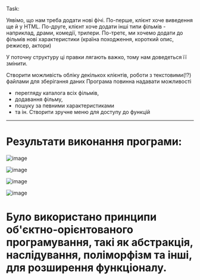  Task:

Уявімо, що нам треба додати нові фічі.
По-перше, клієнт хоче виведення ще й у HTML.
По-друге, клієнт хоче додати інші типи фільмів - наприклад, драми, комедії, трилери.
По-третє, ми хочемо додати до фільмів нові характеристики (країна походження, короткий опис, режисер, актори)

У поточну структуру ці правки лягають важко, тому нам доведеться її змінити.

Створити можливість обліку декількох клієнтів, роботи з текстовими(!?) файлами для зберігання даних
Програма повинна надавати можливості
- перегляду каталога всіх фільмів,
- додавання фільму,
- пошуку за певними характеристиками
- та ін.
Створити зручне меню для доступу до функцій


______________________________________________________________________________________________________
# Результати виконання програми:
![image](https://github.com/KyselovaMaria/PatternsTaskGFL09/assets/88087036/b9395405-491a-459b-b4bf-617c4e2453df)

![image](https://github.com/KyselovaMaria/PatternsTaskGFL09/assets/88087036/16db6bd3-dfa1-40e9-8a27-5bcda42edf1b)

![image](https://github.com/KyselovaMaria/PatternsTaskGFL09/assets/88087036/b93f58d0-5a61-4765-a211-8793056618e9)

![image](https://github.com/KyselovaMaria/PatternsTaskGFL09/assets/88087036/b896c7bc-d0f5-4094-9a57-d38f012b2447)
# Було використано принципи об'єктно-орієнтованого програмування, такі як абстракція, наслідування, поліморфізм та інші, для розширення функціоналу.
